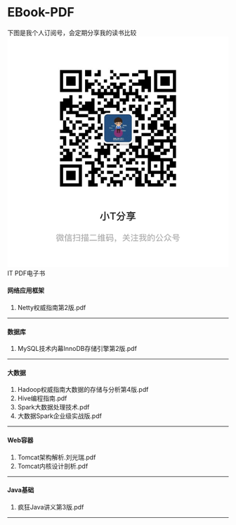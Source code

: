 # EBook-PDF #
下图是我个人订阅号，会定期分享我的读书比较
![小T分享](weixingongzonghao.jpg)
IT PDF电子书

#### 网络应用框架 ####
1. Netty权威指南第2版.pdf

----------

#### 数据库 #### 
1. MySQL技术内幕InnoDB存储引擎第2版.pdf

----------

#### 大数据 #### 
1. Hadoop权威指南大数据的存储与分析第4版.pdf
2. Hive编程指南.pdf
3. Spark大数据处理技术.pdf
4. 大数据Spark企业级实战版.pdf

----------

#### Web容器 #### 
1. Tomcat架构解析.刘光瑞.pdf
2. Tomcat内核设计剖析.pdf
 
----------

#### Java基础 #### 
1. 疯狂Java讲义第3版.pdf

----------

